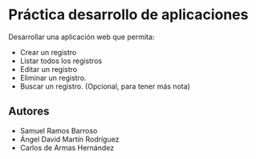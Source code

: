 # Práctica desarrollo de aplicaciones
Desarrollar una aplicación web que permita:

* Crear un registro
* Listar todos los registros
* Editar un registro
* Eliminar un registro.
* Buscar un registro. (Opcional, para tener más nota)

## Autores
 
 * Samuel Ramos Barroso
 * Ángel David Martín Rodríguez
 * Carlos de Armas Hernández
